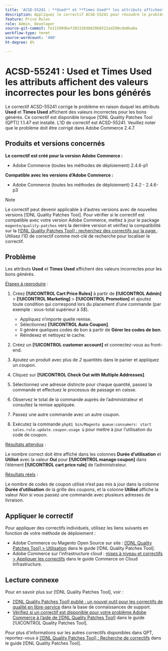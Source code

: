 ```yaml
---
title: 'ACSD-55241 : **Used** et **Times Used** les attributs affichent des valeurs incorrectes pour les bons générés'
description: Appliquez le correctif ACSD-55241 pour résoudre le problème Adobe Commerce en raison duquel les attributs **Used** et **Times Used** affichent des valeurs incorrectes pour les bons générés
feature: Price Rules
role: Admin, Developer
source-git-commit: fe11599dbef283326db029b0312ad290cde0ba0a
workflow-type: tm+mt
source-wordcount: '460'
ht-degree: 0%

---
```


# ACSD-55241 : **Used** et **Times Used** les attributs affichent des valeurs incorrectes pour les bons générés

Le correctif ACSD-55241 corrige le problème en raison duquel les attributs **Used** et **Times Used** affichent des valeurs incorrectes pour les bons générés. Ce correctif est disponible lorsque [!DNL Quality Patches Tool (QPT)] 1.1.47 est installé. L’ID de correctif est ACSD-55241. Veuillez noter que le problème doit être corrigé dans Adobe Commerce 2.4.7.

## Produits et versions concernés

**Le correctif est créé pour la version Adobe Commerce :**

* Adobe Commerce (toutes les méthodes de déploiement) 2.4.6-p1

**Compatible avec les versions d’Adobe Commerce :**

* Adobe Commerce (toutes les méthodes de déploiement) 2.4.2 - 2.4.6-p3

>[!NOTE]
>
>Le correctif peut devenir applicable à d’autres versions avec de nouvelles versions [!DNL Quality Patches Tool]. Pour vérifier si le correctif est compatible avec votre version Adobe Commerce, mettez à jour le package `magento/quality-patches` vers la dernière version et vérifiez la compatibilité sur la [[!DNL Quality Patches Tool] : recherchez des correctifs sur la page ](https://experienceleague.adobe.com/tools/commerce-quality-patches/index.html). Utilisez l’ID de correctif comme mot-clé de recherche pour localiser le correctif.

## Problème

Les attributs **Used** et **Times Used** affichent des valeurs incorrectes pour les bons générés.

<u>Étapes à reproduire</u> :

1. Créez **[!UICONTROL Cart Price Rules]** à partir de **[!UICONTROL Admin]** > **[!UICONTROL Marketing]** > **[!UICONTROL Promotion]** et ajoutez toute condition qui correspond lors du placement d’une commande (par exemple : sous-total supérieur à *5$*).

   * Appliquez n’importe quelle remise.
   * Sélectionnez **[!UICONTROL Auto Coupon]**.
   * Il génère quelques codes de bon à partir de **Gérer les codes de bon**.
   * Réindexez et nettoyez le cache.

1. Créez un **[!UICONTROL customer account]** et connectez-vous au front-end.
1. Ajoutez un produit avec plus de *2* quantités dans le panier et appliquez un coupon.
1. Cliquez sur **[!UICONTROL Check Out with Multiple Addresses]**.
1. Sélectionnez une adresse distincte pour chaque quantité, passez la commande et effectuez le processus de passage en caisse.
1. Observez le total de la commande auprès de l’administrateur et consultez la remise appliquée.
1. Passez une autre commande avec un autre coupon.
1. Exécutez la commande `php81 bin/Magento queue:consumers: start sales.rule.update.coupon.usage &` pour mettre à jour l’utilisation du code de coupon.

<u>Résultats attendus</u> :

Le nombre correct doit être affiché dans les colonnes **Durée d’utilisation** et **Utilisé** avec la valeur **Oui** pour **[!UICONTROL manage coupon]** dans l’élément **[!UICONTROL cart price rule]** de l’administrateur.

<u>Résultats réels</u> :

Le nombre de codes de coupon utilisé n’est pas mis à jour dans la colonne **Durée d’utilisation** de la grille des coupons, et la colonne **Utilisé** affiche la valeur *Non* si vous passez une commande avec plusieurs adresses de livraison.

## Appliquer le correctif

Pour appliquer des correctifs individuels, utilisez les liens suivants en fonction de votre méthode de déploiement :

* Adobe Commerce ou Magento Open Source sur site : [[!DNL Quality Patches Tool] > Utilisation](/help/tools/quality-patches-tool/usage.md) dans le guide [!DNL Quality Patches Tool].
* Adobe Commerce sur l’infrastructure cloud : [mises à niveau et correctifs > Appliquer les correctifs](https://experienceleague.adobe.com/docs/commerce-cloud-service/user-guide/develop/upgrade/apply-patches.html) dans le guide Commerce on Cloud Infrastructure.

## Lecture connexe

Pour en savoir plus sur [!DNL Quality Patches Tool], voir :

* [[!DNL Quality Patches Tool] publié : un nouvel outil pour les correctifs de qualité en libre-service](https://experienceleague.adobe.com/en/docs/commerce-knowledge-base/kb/announcements/commerce-announcements/magento-quality-patches-released-new-tool-to-self-serve-quality-patches) dans la base de connaissances de support.
* [Vérifiez si un correctif est disponible pour votre problème Adobe Commerce à l’aide de  [!DNL Quality Patches Tool]](/help/tools/quality-patches-tool/patches-available-in-qpt/check-patch-for-magento-issue-with-magento-quality-patches.md) dans le guide [!UICONTROL Quality Patches Tool].


Pour plus d&#39;informations sur les autres correctifs disponibles dans QPT, reportez-vous à [[!DNL Quality Patches Tool] : Recherche de correctifs](https://experienceleague.adobe.com/tools/commerce-quality-patches/index.html) dans le guide [!DNL Quality Patches Tool].
